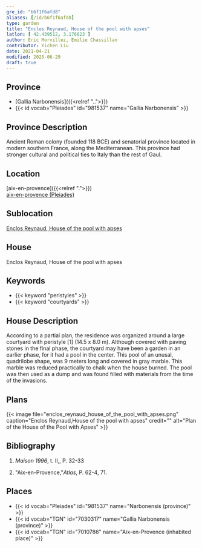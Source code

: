 ```yaml
---
gre_id: "b6f1f6afd8"
aliases: [/id/b6f1f6afd8]
type: garden
title: "Enclos Reynaud, House of the pool with apses"
latlon: [ 42.439512, 3.176623 ]
author: Eric Morvillez, Emilie Chassillan
contributor: Yichen Liu
date: 2021-04-21
modified: 2025-06-29
draft: true
---
```


## Province

- [Gallia Narbonensis]({{<relref "..">}})
- {{< id vocab="Pleiades" id="981537" name="Gallia Narbonensis" >}}

## Province Description

Ancient Roman colony (founded 118 BCE) and senatorial province located in modern southern France, along the Mediterranean. This province had stronger cultural and political ties to Italy than the rest of Gaul.

## Location

[aix-en-provence]({{<relref ".">}}) \
[aix-en-provence (Pleiades)](#)

## Sublocation

[Enclos Reynaud, House of the pool with apses](#)

## House

Enclos Reynaud, House of the pool with apses

## Keywords

- {{< keyword "peristyles" >}}
- {{< keyword "courtyards" >}}

## House Description

According to a partial plan, the residence was organized around a large courtyard with peristyle [1] (14.5 x 8.0 m). Although covered with paving stones in the final phase, the courtyard may have been a garden in an earlier phase, for it had a pool in the center. This pool of an unusal, quadrilobe shape, was 9 meters long and covered in gray marble. This marble was reduced practically to chalk when the house burned. The pool was then used as a dump and was found filled with materials from the time of the invasions.

<!-- ## Maps -->

## Plans

{{< image file="enclos_reynaud_house_of_the_pool_with_apses.png" caption="Enclos Reynaud,House of the pool with apses" credit="" alt="Plan of the House of the Pool with Apses" >}}


<!-- ## Images -->

<!-- ## Dates -->

## Bibliography

1. *Maison 1996*, t. II,, P. 32-33


2.  "Aix-en-Provence,"*Atlas*, P. 62-4, 71.

## Places

- {{< id vocab="Pleiades" id="981537" name="Narbonensis (province)" >}}
- {{< id vocab="TGN" id="7030317" name="Gallia Narbonensis (province)" >}}
- {{< id vocab="TGN" id="7010786" name="Aix-en-Provence (inhabited place)" >}}
